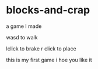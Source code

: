 # blocks-and-crap
a game I made

wasd to walk

lclick to brake r click to place

this is my first game i hoe you like it
